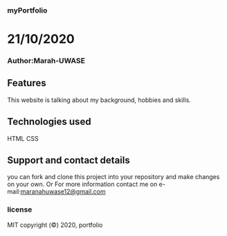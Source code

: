 ### myPortfolio
# 21/10/2020
### Author:Marah-UWASE
## Features
This website is talking about my background, hobbies and skills. 
## Technologies used
HTML
CSS
## Support and contact details
you can fork and clone this project into your repository and make changes on your own.
Or For more information contact me on 
e-mail:maranahuwase12@gmail.com
### license
MIT
copyright (&copy;) 2020, portfolio
